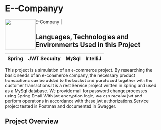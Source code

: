 # E--Companyy
 E-Company
 <img src ="https://github.com/UlasGultekin/E--Companyy/blob/main/images/E-Company%20Swageer.png" width ="100px" height = "100px" style="float:left" > |
 ## Languages, Technologies and Environments Used in this Project
| Spring  | JWT Security | MySql | IntelliJ  |
| :------------: | :------------: | :------------: | :------------: |

This project is a simulation of an e-commerce project.
By researching the basic needs of an e-commerce company, the necessary product transactions can be added to the basket and purchased together with the customer transactions.It is a rest Service project written in Spring and used as a MySql database.
We provide mail for password change processes using Spring Email.With jwt encryption logic, we can receive jwt and perform operations in accordance with these jwt authorizations.Service project tested in Postman and documented in Swagger.

## Project Overview 

